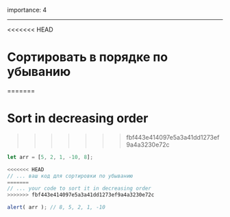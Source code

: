 importance: 4

---

<<<<<<< HEAD
# Сортировать в порядке по убыванию
=======
# Sort in decreasing order
>>>>>>> fbf443e414097e5a3a41dd1273ef9a4a3230e72c

```js
let arr = [5, 2, 1, -10, 8];

<<<<<<< HEAD
// ... ваш код для сортировки по убыванию
=======
// ... your code to sort it in decreasing order
>>>>>>> fbf443e414097e5a3a41dd1273ef9a4a3230e72c

alert( arr ); // 8, 5, 2, 1, -10
```

